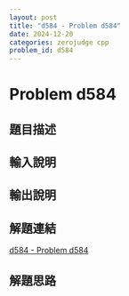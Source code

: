```yaml
---
layout: post
title: "d584 - Problem d584"
date: 2024-12-20
categories: zerojudge cpp
problem_id: d584
---
```


# Problem d584

## 題目描述



## 輸入說明



## 輸出說明



## 解題連結

[d584 - Problem d584](https://zerojudge.tw/ShowProblem?problemid=d584)

## 解題思路

